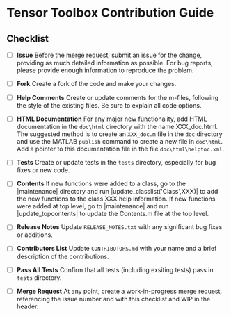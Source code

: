 # Tensor Toolbox Contribution Guide

## Checklist

- [ ] **Issue** Before the merge request, submit an issue for the change, 
providing as much detailed information as possible. For bug reports, 
please provide enough information to reproduce the problem. 

- [ ] **Fork** Create a fork of the code and make your changes.

- [ ] **Help Comments** Create or update comments for the m-files, 
following the style of the existing files. Be sure to explain all code 
options.

- [ ] **HTML Documentation** For any major new functionality, add 
HTML documentation in the `doc\html` directory with the name XXX_doc.html. 
The suggested method is to create an `XXX_doc.m` file in the `doc` directory 
and use the MATLAB `publish` command to create a new file in `doc\html`. 
Add a pointer to this documentation file in the file `doc\html\helptoc.xml`.

- [ ] **Tests** Create or update tests in the `tests` directory, especially 
for bug fixes or new code.

- [ ] **Contents** If new functions were added to a class, go to the 
|maintenance| directory and run |update_classlist('Class',XXX)| to add the 
new functions to the class XXX help information. If new functions were added at 
top level, go to |maintenance| and run |update_topcontents| to update the 
Contents.m file at the top level.

- [ ] **Release Notes** 
Update `RELEASE_NOTES.txt` with any significant bug fixes or additions.

- [ ] **Contributors List**
Update `CONTRIBUTORS.md` with your name and a brief description of 
the contributions.

- [ ] **Pass All Tests**
Confirm that all tests (including exsiting tests) pass in `tests` 
directory.

- [ ] **Merge Request** At any point, create a work-in-progress merge request, 
referencing the issue number and with this checklist and WIP in the header.


